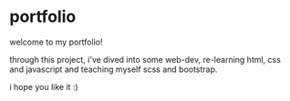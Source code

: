 # portfolio
welcome to my portfolio!

through this project, i've dived into some web-dev, re-learning html, css and javascript and teaching myself scss and bootstrap.

i hope you like it :)

